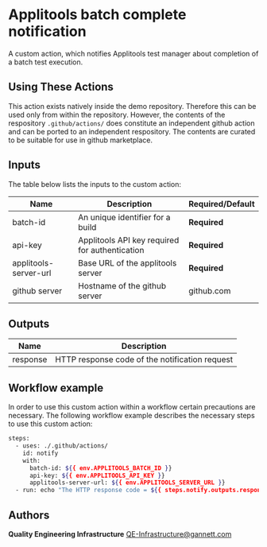 # Applitools batch complete notification

A custom action, which notifies Applitools test manager about completion of a batch test execution.

## Using These Actions

This action exists natively inside the demo repository. Therefore this can be used only from within the repository. However, the contents of the respository `.github/actions/` does constitute an independent github action and can be ported to an independent respository. The contents are curated to be suitable for use in github marketplace.

## Inputs

The table below lists the inputs to the custom action:

Name | Description | Required/Default
-----|-------------|----------------------------
batch-id | An unique identifier for a build | **Required**
api-key | Applitools API key required for authentication | **Required**
applitools-server-url | Base URL of the applitools server | **Required**
github server | Hostname of the github server | github.com

## Outputs

Name | Description
-----|--------------------------------
response | HTTP response code of the notification request

## Workflow example

In order to use this custom action within a workflow certain precautions are necessary. The following workflow example describes the necessary steps to use this custom action:

```bash
steps:
  - uses: ./.github/actions/
    id: notify
    with:
      batch-id: ${{ env.APPLITOOLS_BATCH_ID }}
      api-key: ${{ env.APPLITOOLS_API_KEY }}
      applitools-server-url: ${{ env.APPLITOOLS_SERVER_URL }}
  - run: echo "The HTTP response code = ${{ steps.notify.outputs.response }}"
```

## Authors

**Quality Engineering Infrastructure** <QE-Infrastructure@gannett.com>
